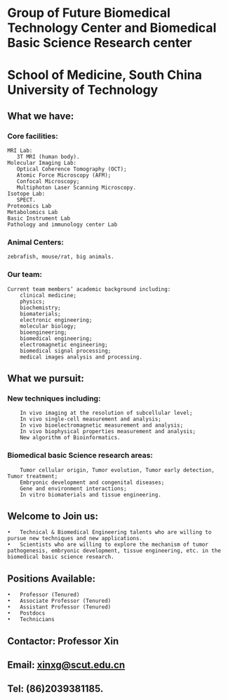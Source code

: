 # Group of Future Biomedical Technology Center and Biomedical Basic Science Research center
# School of Medicine, South China University of Technology
## What we have:
### Core facilities:
    MRI Lab: 
       3T MRI (human body).
    Molecular Imaging Lab: 
       Optical Coherence Tomography (OCT);
       Atomic Force Microscopy (AFM);
       Confocal Microscopy;
       Multiphoton Laser Scanning Microscopy. 
    Isotope Lab: 
       SPECT. 
    Proteomics Lab  
    Metabolomics Lab  
    Basic Instrument Lab  
    Pathology and immunology center Lab

### Animal Centers:
    zebrafish, mouse/rat, big animals.

### Our team:
    Current team members’ academic background including: 
        clinical medicine;
        physics;
        biochemistry; 
        biomaterials; 
        electronic engineering; 
        molecular biology; 
        bioengineering; 
        biomedical engineering; 
        electromagnetic engineering; 
        biomedical signal processing; 
        medical images analysis and processing.

## What we pursuit:
### New techniques including: 
        In vivo imaging at the resolution of subcellular level;
        In vivo single-cell measurement and analysis;
        In vivo bioelectromagnetic measurement and analysis;
        In vivo biophysical properties measurement and analysis;
        New algorithm of Bioinformatics. 
### Biomedical basic Science research areas: 
        Tumor cellular origin, Tumor evolution, Tumor early detection, Tumor treatment;
        Embryonic development and congenital diseases;
        Gene and environment interactions;
        In vitro biomaterials and tissue engineering.

## Welcome to Join us:
    •	Technical & Biomedical Engineering talents who are willing to pursue new techniques and new applications.
    •	Scientists who are willing to explore the mechanism of tumor pathogenesis, embryonic development, tissue engineering, etc. in the biomedical basic science research.

## Positions Available:  
    •	Professor (Tenured)
    •	Associate Professor (Tenured)
    •	Assistant Professor (Tenured)
    •	Postdocs
    •	Technicians

## Contactor: Professor Xin
## Email: xinxg@scut.edu.cn
## Tel: (86)2039381185. 	
